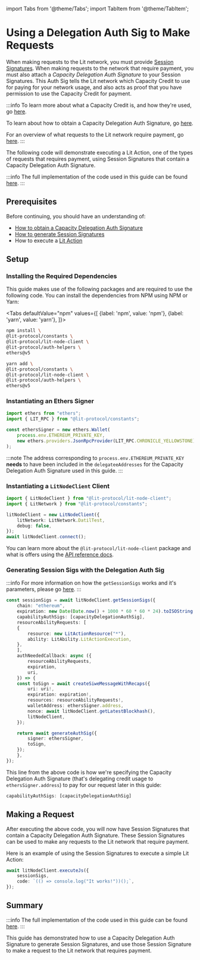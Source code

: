 import Tabs from '@theme/Tabs';
import TabItem from '@theme/TabItem';

# Using a Delegation Auth Sig to Make Requests

When making requests to the Lit network, you must provide [Session Signatures](../sdk/authentication/session-sigs/intro.md). When making requests to the network that require payment, you must also attach a *Capacity Delegation Auth Signature* to your Session Signatures. This Auth Sig tells the Lit network which Capacity Credit to use for paying for your network usage, and also acts as proof that you have permission to use the Capacity Credit for payment.

:::info
To learn more about what a Capacity Credit is, and how they're used, go [here](./capacity-credits).

To learn about how to obtain a Capacity Delegation Auth Signature, go [here](./delegating-credit.md).

For an overview of what requests to the Lit network require payment, go [here](./overview.md#overview-of-what-requires-payment).
:::

The following code will demonstrate executing a Lit Action, one of the types of requests that requires payment, using Session Signatures that contain a Capacity Delegation Auth Signature.

:::info
The full implementation of the code used in this guide can be found [here](https://github.com/LIT-Protocol/developer-guides-code/blob/master/paying-for-lit/nodejs/src/getSessionSigsWithCapacityCreditAuthSig.ts).
:::

## Prerequisites

Before continuing, you should have an understanding of:

- [How to obtain a Capacity Delegation Auth Signature](./delegating-credit.md)
- [How to generate Session Signatures](../sdk/authentication/session-sigs/get-session-sigs.md)
- How to execute a [Lit Action](../sdk/serverless-signing/overview)

## Setup

### Installing the Required Dependencies

This guide makes use of the following packages and are required to use the following code. You can install the dependencies from NPM using NPM or Yarn:

<Tabs
defaultValue="npm"
values={[
{label: 'npm', value: 'npm'},
{label: 'yarn', value: 'yarn'},
]}>
<TabItem value="npm">

```bash
npm install \
@lit-protocol/constants \
@lit-protocol/lit-node-client \
@lit-protocol/auth-helpers \
ethers@v5
```

</TabItem>

<TabItem value="yarn">

```bash
yarn add \
@lit-protocol/constants \
@lit-protocol/lit-node-client \
@lit-protocol/auth-helpers \
ethers@v5
```

</TabItem>
</Tabs>

### Instantiating an Ethers Signer

```ts
import ethers from "ethers";
import { LIT_RPC } from "@lit-protocol/constants";

const ethersSigner = new ethers.Wallet(
    process.env.ETHEREUM_PRIVATE_KEY,
    new ethers.providers.JsonRpcProvider(LIT_RPC.CHRONICLE_YELLOWSTONE)
);
```

:::note
The address corresponding to `process.env.ETHEREUM_PRIVATE_KEY` **needs** to have been included in the `delegateeAddresses` for the Capacity Delegation Auth Signature used in this guide.
:::

### Instantiating a `LitNodeClient` Client

```ts
import { LitNodeClient } from "@lit-protocol/lit-node-client";
import { LitNetwork } from "@lit-protocol/constants";

litNodeClient = new LitNodeClient({
    litNetwork: LitNetwork.DatilTest,
    debug: false,
});
await litNodeClient.connect();
```

You can learn more about the `@lit-protocol/lit-node-client` package and what is offers using the [API reference docs](https://v6-api-doc-lit-js-sdk.vercel.app/modules/lit_node_client_src.html).

### Generating Session Sigs with the Delegation Auth Sig

:::info
For more information on how the `getSessionSigs` works and it's parameters, please go [here](../sdk/authentication/session-sigs/get-session-sigs.md).
:::

```ts
const sessionSigs = await litNodeClient.getSessionSigs({
    chain: "ethereum",
    expiration: new Date(Date.now() + 1000 * 60 * 60 * 24).toISOString(), // 24 hours
    capabilityAuthSigs: [capacityDelegationAuthSig],
    resourceAbilityRequests: [
    {
        resource: new LitActionResource("*"),
        ability: LitAbility.LitActionExecution,
    },
    ],
    authNeededCallback: async ({
        resourceAbilityRequests,
        expiration,
        uri,
    }) => {
    const toSign = await createSiweMessageWithRecaps({
        uri: uri!,
        expiration: expiration!,
        resources: resourceAbilityRequests!,
        walletAddress: ethersSigner.address,
        nonce: await litNodeClient.getLatestBlockhash(),
        litNodeClient,
    });

    return await generateAuthSig({
        signer: ethersSigner,
        toSign,
    });
    },
});
```

This line from the above code is how we're specifying the Capacity Delegation Auth Signature (that's delegating credit usage to `ethersSigner.address`) to pay for our request later in this guide:

```ts
capabilityAuthSigs: [capacityDelegationAuthSig]
```

## Making a Request

After executing the above code, you will now have Session Signatures that contain a Capacity Delegation Auth Signature. These Session Signatures can be used to make any requests to the Lit network that require payment.

Here is an example of using the Session Signatures to execute a simple Lit Action:

```ts
await litNodeClient.executeJs({
    sessionSigs,
    code: `(() => console.log("It works!"))();`,
});
```

## Summary

:::info
The full implementation of the code used in this guide can be found [here](https://github.com/LIT-Protocol/developer-guides-code/blob/master/paying-for-lit/nodejs/src/getSessionSigsWithCapacityCreditAuthSig.ts).
:::

This guide has demonstrated how to use a Capacity Delegation Auth Signature to generate Session Signatures, and use those Session Signature to make a request to the Lit network that requires payment.
